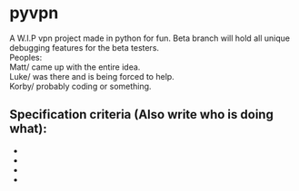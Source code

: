 # pyvpn
A W.I.P vpn project made in python for fun.
Beta branch will hold all unique debugging features for the beta testers.  
Peoples:  
Matt/ came up with the entire idea.  
Luke/ was there and is being forced to help.  
Korby/ probably coding or something.  
  
Specification criteria (Also write who is doing what): 
-
-
-
-
-
